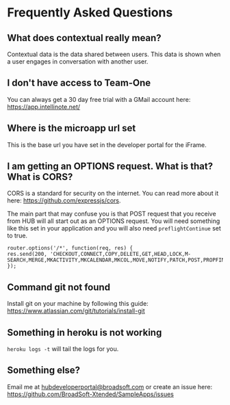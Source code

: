# Frequently Asked Questions

## What does contextual really mean?

Contextual data is the data shared between users. This data is shown when a user engages in conversation with another user.

## I don't have access to Team-One

You can always get a 30 day free trial with a GMail account here: https://app.intellinote.net/

## Where is the microapp url set

This is the base url you have set in the developer portal for the iFrame.

## I am getting an OPTIONS request. What is that? What is CORS?

CORS is a standard for security on the internet. You can read more about it here: https://github.com/expressjs/cors.

The main part that may confuse you is that POST request that you receive from HUB will all start out as an OPTIONS request. You will need something like this set in your application and you will also need `preflightContinue` set to true.

```
router.options('/*', function(req, res) {
res.send(200, 'CHECKOUT,CONNECT,COPY,DELETE,GET,HEAD,LOCK,M-SEARCH,MERGE,MKACTIVITY,MKCALENDAR,MKCOL,MOVE,NOTIFY,PATCH,POST,PROPFIND,PROPPATCH,PURGE,PUT,REPORT,SEARCH,SUBSCRIBE,TRACE,UNLOCK,UNSUBSCRIBE');
});
```

## Command git not found

Install git on your machine by following this guide: https://www.atlassian.com/git/tutorials/install-git

## Something in heroku is not working

`heroku logs -t` will tail the logs for you.

## Something else?

Email me at hubdeveloperportal@broadsoft.com  or create an issue here: https://github.com/BroadSoft-Xtended/SampleApps/issues
